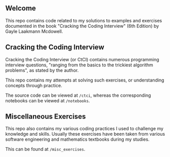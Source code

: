 ## Welcome
This repo contains code related to my solutions to examples and exercises documented in the book "Cracking the Coding Interview" (6th Edition) by Gayle Laakmann Mcdowell.

## Cracking the Coding Interview
Cracking the Coding Interview (or CtCI) contains numerous programming interview questions, "ranging from the basics to the trickiest algorithm problems", as stated by the author.

This repo contains my attempts at solving such exercises, or understanding concepts through practice.

The source code can be viewed at `/ctci`, whereas the corresponding notebooks can be viewed at `/notebooks`.

## Miscellaneous Exercises
This repo also contains my various coding practices I used to challenge my knowledge and skills. Usually these exercises have been taken from various software engineering and mathematics textbooks during my studies.

This can be found at `/misc_exercises`.
